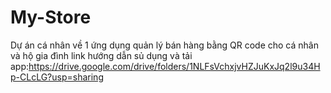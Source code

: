 # My-Store
Dự án cá nhân về 1 ứng dụng quản lý bán hàng bằng QR code cho cá nhân và hộ gia đình
link hướng dẫn sủ dụng và tải app:https://drive.google.com/drive/folders/1NLFsVchxjvHZJuKxJq2l9u34Hp-CLcLG?usp=sharing
